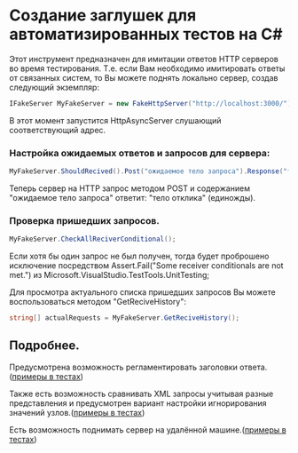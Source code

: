 # Создание заглушек для автоматизированных тестов на C#

Этот инструмент предназначен для имитации ответов HTTP серверов во время тестирования. 
Т.е. если Вам необходимо имитировать ответы от связанных систем, то Вы можете поднять локально сервер, создав следующий экземпляр:

```C#
IFakeServer MyFakeServer = new FakeHttpServer("http://localhost:3000/");
```

В этот момент запустится HttpAsyncServer слушающий соответствующий адрес.

### Настройка ожидаемых ответов и запросов для сервера:

```C#
MyFakeServer.ShouldRecived().Post("ожидаемое тело запроса").Response("тело отклика");
```

Теперь сервер на HTTP запрос методом POST и содержанием "ожидаемое тело запроса" ответит: "тело отклика" (единожды).

### Проверка пришедших запросов.

```C#
MyFakeServer.CheckAllReciverConditional();
```

Если хотя бы один запрос не был получен, тогда будет проброшено исключение посредством Assert.Fail("Some receiver conditionals are not met.") из Microsoft.VisualStudio.TestTools.UnitTesting;

Для просмотра актуального списка пришедших запросов Вы можете воспользоваться методом "GetReciveHistory":

```C# 
string[] actualRequests = MyFakeServer.GetReciveHistory();
```

## Подробнее.
Предусмотрена возможность регламентировать заголовки ответа. ([примеры в тестах](FakeHttpServerTests/TestsForAnyIFakeServer.cs))

Также есть возможность сравнивать XML запросы учитывая разные представления и предусмотрен вариант настройки игнорирования значений узлов.([примеры в тестах](FakeHttpServerTests/ReciverConditionalsTests/XMLReciverConditionalTest.cs))

Есть возможность поднимать сервер на удалённой машине.([примеры в тестах](FakeHttpServerTests/RemoteFakeServerTest.cs))
